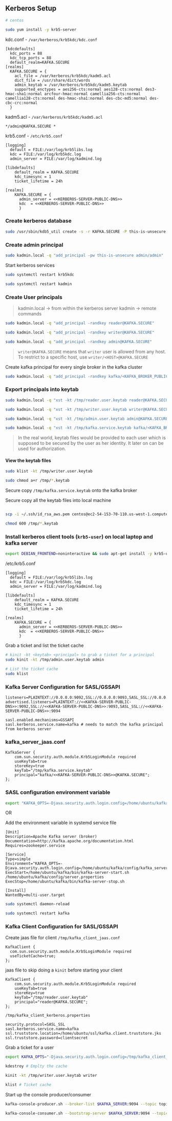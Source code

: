 ## Kerberos Setup

```bash
# centos

sudo yum install -y krb5-server
```

kdc.conf - `/var/kerberos/krb5kdc/kdc.conf`
```properties
[kdcdefaults]
  kdc_ports = 88
  kdc_tcp_ports = 88
  default_realm=KAFKA.SECURE
[realms]
  KAFKA.SECURE = {
    acl_file = /var/kerberos/krb5kdc/kadm5.acl
    dict_file = /usr/share/dict/words
    admin_keytab = /var/kerberos/krb5kdc/kadm5.keytab
    supported_enctypes = aes256-cts:normal aes128-cts:normal des3-hmac-sha1:normal arcfour-hmac:normal camellia256-cts:normal camellia128-cts:normal des-hmac-sha1:normal des-cbc-md5:normal des-cbc-crc:normal
  }
```

kadm5.acl - `/var/kerberos/krb5kdc/kadm5.acl`
```
*/admin@KAFKA.SECURE *

```

krb5.conf - `/etc/krb5.conf`
```
[logging]
  default = FILE:/var/log/krb5libs.log
  kdc = FILE:/var/log/krb5kdc.log
  admin_server = FILE:/var/log/kadmind.log

[libdefaults]
    default_realm = KAFKA.SECURE
    kdc_timesync = 1
    ticket_lifetime = 24h

[realms]
    KAFKA.SECURE = {
      admin_server = <<KERBEROS-SERVER-PUBLIC-DNS>>
      kdc  = <<KERBEROS-SERVER-PUBLIC-DNS>>
      }

```

### Create kerberos database
```bash
sudo /usr/sbin/kdb5_util create -s -r KAFKA.SECURE -P this-is-unsecure
```

### Create admin principal
```bash
sudo kadmin.local -q "add_principal -pw this-is-unsecure admin/admin"
```

Start kerberos services
```bash
sudo systemctl restart krb5kdc

sudo systemctl restart kadmin
```

### Create User principals

> kadmin.local -> from within the kerberos server
> kadmin -> remote commands

```bash
sudo kadmin.local -q "add_principal -randkey reader@KAFKA.SECURE"

sudo kadmin.local -q "add_principal -randkey writer@KAFKA.SECURE"

sudo kadmin.local -q "add_principal -randkey admin@KAFKA.SECURE"
```

> `writer@KAFKA.SECURE` means that `writer` user is allowed from any host. To restrict to a specific host, use `writer/<HOST>@KAFKA.SECURE`


Create kafka principal for every single broker in the kafka cluster
```bash
sudo kadmin.local -q "add_principal -randkey kafka/<KAFKA_BROKER_PUBLIC_DNS>@KAFKA.SECURE"
```

### Export principals into keytab
```bash
sudo kadmin.local -q "xst -kt /tmp/reader.user.keytab reader@KAFKA.SECURE"

sudo kadmin.local -q "xst -kt /tmp/writer.user.keytab writer@KAFKA.SECURE"

sudo kadmin.local -q "xst -kt /tmp/admin.user.keytab admin@KAFKA.SECURE"

sudo kadmin.local -q "xst -kt /tmp/kafka.service.keytab kafka/<KAFKA_BROKER_PUBLIC_DNS>@KAFKA.SECURE"
```

> In the real world, keytab files would be provided to each user which is supposed to be secured by the user as her identity. It later on can be used for authorization.

#### View the keytab files 
```bash
sudo klist -kt /tmp/writer.user.keytab
```

```bash
sudo chmod a+r /tmp/*.keytab
```

Secure copy `/tmp/kafka.service.keytab` onto the kafka broker


Secure copy all the keytab files into local machine
```bash

scp -i ~/.ssh/id_rsa_aws.pem centos@ec2-54-153-70-110.us-west-1.compute.amazonaws.com:/tmp/*.keytab /tmp/

chmod 600 /tmp/*.keytab
```


### Install kerberos client tools (`krb5-user`) on local laptop and kafka server
```bash
export DEBIAN_FRONTEND=noninteractive && sudo apt-get install -y krb5-user
```

/etc/krb5.conf
```
[logging]
  default = FILE:/var/log/krb5libs.log
  kdc = FILE:/var/log/krb5kdc.log
  admin_server = FILE:/var/log/kadmind.log

[libdefaults]
    default_realm = KAFKA.SECURE
    kdc_timesync = 1
    ticket_lifetime = 24h

[realms]
    KAFKA.SECURE = {
      admin_server = <<KERBEROS-SERVER-PUBLIC-DNS>>
      kdc  = <<KERBEROS-SERVER-PUBLIC-DNS>>
      }

```

Grab a ticket and list the ticket cache
```bash
# kinit -kt <keytab> <principal> to grab a ticket for a principal
sudo kinit -kt /tmp/admin.user.keytab admin

# List the ticket cache
sudo klist
```


### Kafka Server Configuration for SASL/GSSAPI
```properties
listeners=PLAINTEXT://0.0.0.0:9092,SSL://0.0.0.0:9093,SASL_SSL://0.0.0.0:9094
advertised.listeners=PLAINTEXT://<<KAFKA-SERVER-PUBLIC-DNS>>:9092,SSL://<<KAFKA-SERVER-PUBLIC-DNS>>:9093,SASL_SSL://<<KAFKA-SERVER-PUBLIC-DNS>>:9094

sasl.enabled.mechanisms=GSSAPI
sasl.kerberos.service.name=kafka # needs to match the kafka principal from kerberos server
```

### kafka_server_jaas.conf
```
KafkaServer {
    com.sun.security.auth.module.Krb5LoginModule required
    useKeyTab=true
    storeKey=true
    keyTab="/tmp/kafka.service.keytab"
    principal="kafka/<<KAFKA-SERVER-PUBLIC-DNS>>@KAFKA.SECURE";
};
```

### SASL configuration environment variable
```bash
export "KAFKA_OPTS=-Djava.security.auth.login.config=/home/ubuntu/kafka/config/kafka_server_jaas.conf"
```

OR

Add the environment variable in systemd service file
```
[Unit]
Description=Apache Kafka server (broker)
Documentation=http://kafka.apache.org/documentation.html
Requires=zookeeper.service

[Service]
Type=simple
Environment="KAFKA_OPTS=-Djava.security.auth.login.config=/home/ubuntu/kafka/config/kafka_server_jaas.conf"
ExecStart=/home/ubuntu/kafka/bin/kafka-server-start.sh /home/ubuntu/kafka/config/server.properties
ExecStop=/home/ubuntu/kafka/bin/kafka-server-stop.sh

[Install]
WantedBy=multi-user.target
```

```bash
sudo systemctl daemon-reload

sudo systemctl restart kafka
```


### Kafka Client Configuration for SASL/GSSAPI

Create jaas file for client `/tmp/kafka_client_jaas.conf`
```
KafkaClient {
  com.sun.security.auth.module.Krb5LoginModule required
  useTicketCache=true;
};

```

jaas file to skip doing a `kinit` before starting your client
```
KafkaClient {
    com.sun.security.auth.module.Krb5LoginModule required
    useKeyTab=true
    storeKey=true
    keyTab="/tmp/reader.user.keytab"
    principal="reader@KAFKA.SECURE";
};
```


`/tmp/kafka_client_kerberos.properties`
```properties
security.protocol=SASL_SSL
sasl.kerberos.service.name=kafka
ssl.truststore.location=/home/ubuntu/ssl/kafka.client.truststore.jks
ssl.truststore.password=clientsecret

```

Grab a ticket for a user
```bash
export KAFKA_OPTS="-Djava.security.auth.login.config=/tmp/kafka_client_jaas.conf"

kdestroy # Emplty the cache

kinit -kt /tmp/writer.user.keytab writer

klist # Ticket cache

```

Start up the console producer/consumer
```bash
kafka-console-producer.sh --broker-list $KAFKA_SERVER:9094 --topic topic1 --producer.config kafka_client_kerberos.properties

kafka-console-consumer.sh --bootstrap-server $KAFKA_SERVER:9094 --topic topic1 --consumer.config kafka_client_kerberos.properties
```














